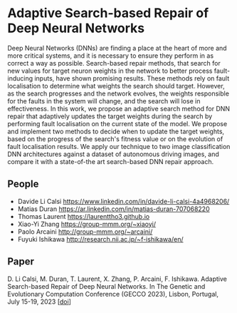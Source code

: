 # Adaptive Search-based Repair of Deep Neural Networks

Deep Neural Networks (DNNs) are finding a place at the heart of more and more critical systems, and it is necessary to ensure they perform in as correct a way as possible. Search-based repair methods, that search for new values for target neuron weights in the network to better process fault-inducing inputs, have shown promising results. These methods rely on fault localisation to determine what weights the search should target. However, as the search progresses and the network evolves, the weights responsible for the faults in the system will change, and the search will lose in effectiveness. In this work, we propose an adaptive search method for DNN repair that adaptively updates the target weights during the search by performing fault localisation on the current state of the model. We propose and implement two methods to decide when to update the target weights, based on the progress of the search's fitness value or on the evolution of fault localisation results. We apply our technique to two image classification DNN architectures against a dataset of autonomous driving images, and compare it with a state-of-the art search-based DNN repair approach.


## People
* Davide Li Calsi https://www.linkedin.com/in/davide-li-calsi-4a4968206/
* Matias Duran https://ar.linkedin.com/in/matias-duran-707068220
* Thomas Laurent https://laurenttho3.github.io
* Xiao-Yi Zhang https://group-mmm.org/~xiaoyi/
* Paolo Arcaini http://group-mmm.org/~arcaini/
* Fuyuki Ishikawa http://research.nii.ac.jp/~f-ishikawa/en/

## Paper
D. Li Calsi, M. Duran, T. Laurent, X. Zhang, P. Arcaini, F. Ishikawa. Adaptive Search-based Repair of Deep Neural Networks. In The Genetic and Evolutionary Computation Conference (GECCO 2023), Lisbon, Portugal, July 15-19, 2023 [[doi](https://doi.org/10.1145/3583131.3590477)]
